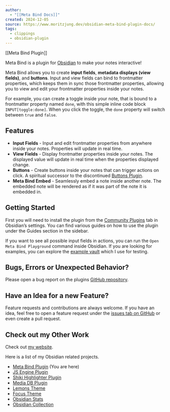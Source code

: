 ```yaml
---
author:
  - "[[Meta Bind Docs]]"
created: 2024-12-05
source: https://www.moritzjung.dev/obsidian-meta-bind-plugin-docs/
tags:
  - clippings
  - obsidian-plugin
---
```

[[Meta Bind Plugin]]

Meta Bind is a plugin for [Obsidian](https://obsidian.md/) to make your notes interactive!

Meta Bind allows you to create **input fields**, **metadata displays (view fields)**, and **buttons**. Input and view fields can bind to frontmatter properties, which keeps them in sync those frontmatter properties, allowing you to view and edit your frontmatter properties inside your notes.

For example, you can create a toggle inside your note, that is bound to a frontmatter property named `done`, with this simple inline code block `INPUT[toggle:done]`. When you click the toggle, the `done` property will switch between `true` and `false`.

## Features

- **Input Fields** - Input and edit frontmatter properties from anywhere inside your notes. Properties will update in real time.
- **View Fields** - Display frontmatter properties inside your notes. The displayed value will update in real time when the properties displayed change.
- **Buttons** - Create buttons inside your notes that can trigger actions on click. A spiritual successor to the discontinued [Buttons Plugin](https://github.com/shabegom/buttons).
- **Meta Bind Embed** - Seamlessly embed a note inside another note. The embedded note will be rendered as if it was part of the note it is embedded in.

## Getting Started

First you will need to install the plugin from the [Community Plugins](https://www.moritzjung.dev/obsidian-meta-bind-plugin-docs/) tab in Obsidian’s settings. You can find various guides on how to use the plugin under the Guides section in the sidebar.

If you want to see all possible input fields in actions, you can run the `Open Meta Bind Playground` command inside Obsidian. If you are looking for examples, you can explore the [example vault](https://github.com/mProjectsCode/obsidian-meta-bind-plugin/tree/master/exampleVault) which I use for testing.

## Bugs, Errors or Unexpected Behavior?

Please open a bug report on the plugins [GitHub repository](https://github.com/mProjectsCode/obsidian-meta-bind-plugin/issues).

## Have an Idea for a new Feature?

Feature requests and contributions are always welcome. If you have an idea, feel free to open a feature request under the [issues tab on GitHub](https://github.com/mProjectsCode/obsidian-meta-bind-plugin/issues) or even create a pull request.

## Check out my Other Work

Check out [my website](https://www.moritzjung.dev/).

Here is a list of my Obsidian related projects.

- [Meta Bind Plugin](https://github.com/mProjectsCode/obsidian-meta-bind-plugin) (You are here)
- [JS Engine Plugin](https://github.com/mProjectsCode/obsidian-js-engine-plugin)
- [Shiki Highlighter Plugin](https://github.com/mProjectsCode/obsidian-shiki-plugin)
- [Media DB Plugin](https://github.com/mProjectsCode/obsidian-media-db-plugin)
- [Lemons Theme](https://github.com/mProjectsCode/obsidian-lemons-theme)
- [Focus Theme](https://github.com/mProjectsCode/obsidian-focus-theme)
- [Obsidian Stats](https://www.moritzjung.dev/obsidian-stats)
- [Obsidian Collection](https://www.moritzjung.dev/obsidian-collection)